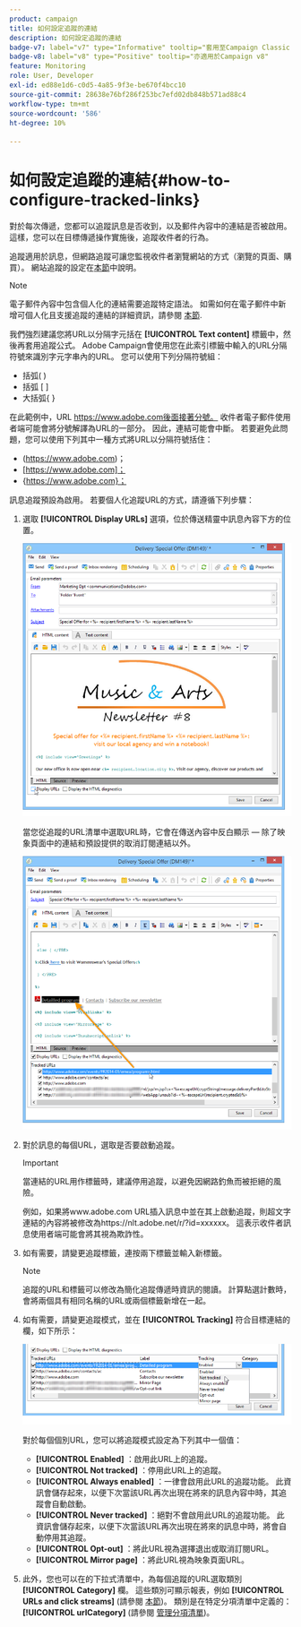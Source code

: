 ```yaml
---
product: campaign
title: 如何設定追蹤的連結
description: 如何設定追蹤的連結
badge-v7: label="v7" type="Informative" tooltip="套用至Campaign Classic v7"
badge-v8: label="v8" type="Positive" tooltip="亦適用於Campaign v8"
feature: Monitoring
role: User, Developer
exl-id: ed88e1d6-c0d5-4a85-9f3e-be670f4bcc10
source-git-commit: 28638e76bf286f253bc7efd02db848b571ad88c4
workflow-type: tm+mt
source-wordcount: '586'
ht-degree: 10%

---
```


# 如何設定追蹤的連結{#how-to-configure-tracked-links}



對於每次傳遞，您都可以追蹤訊息是否收到，以及郵件內容中的連結是否被啟用。這樣，您可以在目標傳遞操作實施後，追蹤收件者的行為。

追蹤適用於訊息，但網路追蹤可讓您監視收件者瀏覽網站的方式（瀏覽的頁面、購買）。 網站追蹤的設定在[本節](../../configuration/using/about-web-tracking.md)中說明。

>[!NOTE]
>
>電子郵件內容中包含個人化的連結需要追蹤特定語法。 如需如何在電子郵件中新增可個人化且支援追蹤的連結的詳細資訊，請參閱 [本節](tracking-personalized-links.md).

我們強烈建議您將URL以分隔字元括在 **[!UICONTROL Text content]** 標籤中，然後再套用追蹤公式。 Adobe Campaign會使用您在此索引標籤中輸入的URL分隔符號來識別字元字串內的URL。 您可以使用下列分隔符號組：
* 括弧( )
* 括弧 [ ]
* 大括弧{ }

在此範例中，URL https://www.adobe.com後面接著分號。 收件者電子郵件使用者端可能會將分號解譯為URL的一部分。 因此，連結可能會中斷。 若要避免此問題，您可以使用下列其中一種方式將URL以分隔符號括住：
* (https://www.adobe.com)；
* [https://www.adobe.com]；
* {https://www.adobe.com}；

訊息追蹤預設為啟用。 若要個人化追蹤URL的方式，請遵循下列步驟：

1. 選取 **[!UICONTROL Display URLs]** 選項，位於傳送精靈中訊息內容下方的位置。

   ![](assets/s_ncs_user_email_del_display_urls.png)

   當您從追蹤的URL清單中選取URL時，它會在傳送內容中反白顯示 — 除了映象頁面中的連結和預設提供的取消訂閱連結以外。

   ![](assets/s_ncs_user_email_del_show_urls.png)

1. 對於訊息的每個URL，選取是否要啟動追蹤。

   >[!IMPORTANT]
   >
   >當連結的URL用作標籤時，建議停用追蹤，以避免因網路釣魚而被拒絕的風險。
   >
   >例如，如果將www.adobe.com URL插入訊息中並在其上啟動追蹤，則超文字連結的內容將被修改為https://nlt.adobe.net/r/?id=xxxxxx。 這表示收件者訊息使用者端可能會將其視為欺詐性。

1. 如有需要，請變更追蹤標籤，連按兩下標籤並輸入新標籤。

   >[!NOTE]
   >
   >追蹤的URL和標籤可以修改為簡化追蹤傳遞時資訊的閱讀。 計算點選計數時，會將兩個具有相同名稱的URL或兩個標籤新增在一起。

1. 如有需要，請變更追蹤模式，並在 **[!UICONTROL Tracking]** 符合目標連結的欄，如下所示：

   ![](assets/s_ncs_user_select_tracking_mode.png)

   對於每個個別URL，您可以將追蹤模式設定為下列其中一個值：

   * **[!UICONTROL Enabled]** ：啟用此URL上的追蹤。
   * **[!UICONTROL Not tracked]** ：停用此URL上的追蹤。
   * **[!UICONTROL Always enabled]** ：一律會啟用此URL的追蹤功能。 此資訊會儲存起來，以便下次當該URL再次出現在將來的訊息內容中時，其追蹤會自動啟動。
   * **[!UICONTROL Never tracked]** ：絕對不會啟用此URL的追蹤功能。 此資訊會儲存起來，以便下次當該URL再次出現在將來的訊息中時，將會自動停用其追蹤。
   * **[!UICONTROL Opt-out]** ：將此URL視為選擇退出或取消訂閱URL。
   * **[!UICONTROL Mirror page]** ：將此URL視為映象頁面URL。

1. 此外，您也可以在的下拉式清單中，為每個追蹤的URL選取類別 **[!UICONTROL Category]** 欄。 這些類別可顯示報表，例如 **[!UICONTROL URLs and click streams]** (請參閱 [本節](../../reporting/using/reports-on-deliveries.md#urls-and-click-streams))。 類別是在特定分項清單中定義的： **[!UICONTROL urlCategory]** (請參閱 [管理分項清單](../../platform/using/managing-enumerations.md))。
